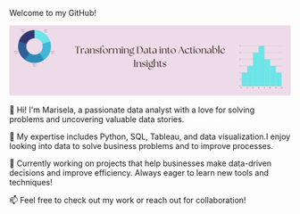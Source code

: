 Welcome to my GitHub!



![Alt text](https://github.com/marspier/marspier/blob/main/Brown%20Paper%20Motivation%20Quote%20Linked%20in%20Banner.png?raw=true)





👋 Hi! I'm Marisela, a passionate data analyst with a love for solving problems and uncovering valuable data stories.

🔧 My expertise includes Python, SQL, Tableau, and data visualization.I enjoy looking into data to solve business problems and to improve processes.

💼 Currently working on projects that help businesses make data-driven decisions and improve efficiency. Always eager to learn new tools and techniques!

📫 Feel free to check out my work or reach out for collaboration!


<!---
marspier/marspier is a ✨ special ✨ repository because its `README.md` (this file) appears on your GitHub profile.
You can click the Preview link to take a look at your changes.
--->
